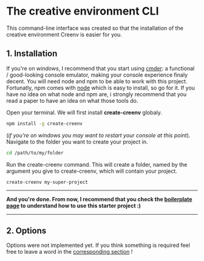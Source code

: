 # The creative environment CLI

This command-line interface was created so that the installation of the creative environment Creenv is easier for you.

## 1. Installation

If you're on *windows*, I recommend that you start using [cmder](http://cmder.net/): a functional / good-looking console emulator, making your console experience finaly decent. You will need node and npm to be able to work with this project. Fortunatly, npm comes with [node](https://nodejs.org/) which is easy to install, so go for it. If you have no idea on what node and npm are, i strongly recommend that you read a paper to have an idea on what those tools do.

Open your terminal. We will first install **create-creenv** globaly.

```bash
npm install -g create-creenv
```

(*if you're on windows you may want to restart your console at this point*). Navigate to the folder you want to create your project in.

```bash 
cd /path/to/my/folder
```

Run the create-creenv command. This will create a folder, named by the argument you give to create-creenv, which will contain your project. 

```bash 
create-creenv my-super-project
```

---

**And you're done. From now, I recommend that you check the [boilerplate page](https://github.com/bcrespy/creenv-boilerplate) to understand how to use this starter project :)**

---

## 2. Options

Options were not implemented yet. If you think something is required feel free to leave a word in the [corresponding section](https://github.com/bcrespy/create-creenv/issues) ! 